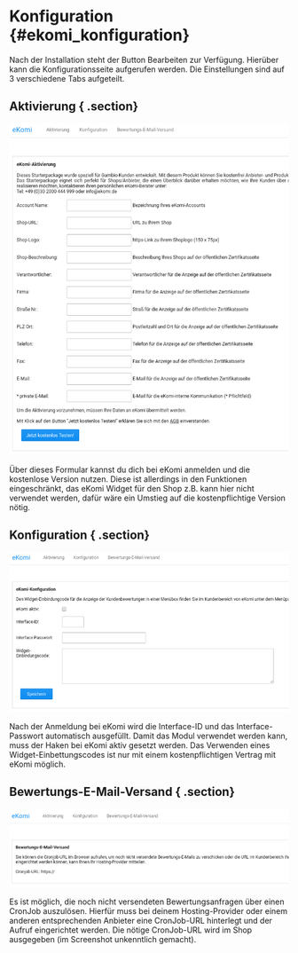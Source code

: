 # Konfiguration {#ekomi_konfiguration}

Nach der Installation steht der Button Bearbeiten zur Verfügung. Hierüber kann die Konfigurationsseite aufgerufen werden. Die Einstellungen sind auf 3 verschiedene Tabs aufgeteilt.

## Aktivierung { .section}

![](Bilder/20170330_001.png "Aktivierungsformular")

Über dieses Formular kannst du dich bei eKomi anmelden und die kostenlose Version nutzen. Diese ist allerdings in den Funktionen eingeschränkt, das eKomi Widget für den Shop z.B. kann hier nicht verwendet werden, dafür wäre ein Umstieg auf die kostenpflichtige Version nötig.

## Konfiguration { .section}

![](Bilder/20170330_002.png "eKomi-Konfiguration")

Nach der Anmeldung bei eKomi wird die Interface-ID und das Interface-Passwort automatisch ausgefüllt. Damit das Modul verwendet werden kann, muss der Haken bei eKomi aktiv gesetzt werden. Das Verwenden eines Widget-Einbettungscodes ist nur mit einem kostenpflichtigen Vertrag mit eKomi möglich.

## Bewertungs-E-Mail-Versand { .section}

![](Bilder/20170330_003.png "Bewertungs-E-Mail-Versand")

Es ist möglich, die noch nicht versendeten Bewertungsanfragen über einen CronJob auszulösen. Hierfür muss bei deinem Hosting-Provider oder einem anderen entsprechenden Anbieter eine CronJob-URL hinterlegt und der Aufruf eingerichtet werden. Die nötige CronJob-URL wird im Shop ausgegeben \(im Screenshot unkenntlich gemacht\).



